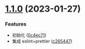 # [1.1.0](https://github.com/undercurre/MatrixCross-Taro-Admin/compare/0c4ec710f923f128419c86e97693f83d79bd29e9...v1.1.0) (2023-01-27)

### Features

-   初始化 ([0c4ec71](https://github.com/undercurre/MatrixCross-Taro-Admin/commit/0c4ec710f923f128419c86e97693f83d79bd29e9))
-   集成 eslint+prettier ([c265447](https://github.com/undercurre/MatrixCross-Taro-Admin/commit/c265447e1b71cb52c51b33821d282f9edcdeda2b))
